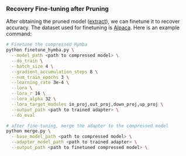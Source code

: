 ### Recovery Fine-tuning after Pruning

After obtaining the pruned model ([extract](../extract)), we can finetune it to recover accuracy. 
The dataset used for finetuning is [Alpaca](https://huggingface.co/datasets/yahma/alpaca-cleaned). 
Here is an example command:

```bash
# Finetune the compressed Hymba
python finetune_hymba.py \
  --model_path <path to compressed model> \
  --do_train \
  --batch_size 4 \
  --gradient_accumulation_steps 8 \
  --num_train_epochs 3 \
  --learning_rate 3e-4 \
  --lora \
  --lora_r 16 \
  --lora_alpha 32 \
  --lora_target_modules in_proj,out_proj,down_proj,up_proj \
  --output_path <path to trained adapter> \
  --do_eval

# after fine-tuning, merge the adapter to the compressed model
python merge.py \
  --base_model_path <path to compressed model> \
  --adapter_model_path <path to trained adapter> \
  --output_path <path to finetuned compressed model> \

```
